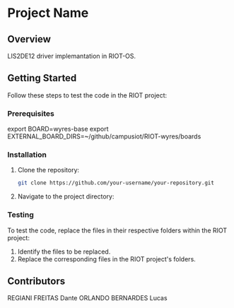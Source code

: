 # Project Name

## Overview

LIS2DE12 driver implemantation in RIOT-OS.

## Getting Started

Follow these steps to test the code in the RIOT project:

### Prerequisites

export BOARD=wyres-base
export EXTERNAL_BOARD_DIRS=~/github/campusiot/RIOT-wyres/boards

### Installation

1. Clone the repository:

    ```bash
    git clone https://github.com/your-username/your-repository.git
    ```

2. Navigate to the project directory:

### Testing

To test the code, replace the files in their respective folders within the RIOT project:

1. Identify the files to be replaced.
2. Replace the corresponding files in the RIOT project's folders.



## Contributors

REGIANI FREITAS Dante
ORLANDO BERNARDES Lucas
